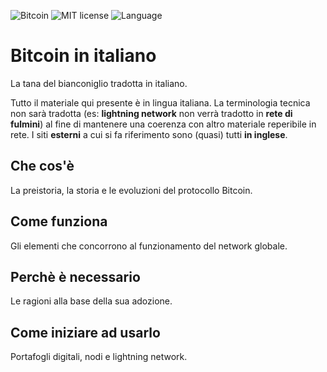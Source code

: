 ![Bitcoin](https://img.shields.io/badge/bitcoin-btc-orange) ![MIT license](https://img.shields.io/badge/license-MIT-blue) ![Language](https://img.shields.io/badge/language-ITA-green)

# Bitcoin in italiano
La tana del bianconiglio tradotta in italiano.

Tutto il materiale qui presente è in lingua italiana. La terminologia tecnica non sarà tradotta (es: __lightning network__ non verrà tradotto in __rete di fulmini__) al fine di mantenere una coerenza con altro materiale reperibile in rete. I siti __esterni__ a cui si fa riferimento sono (quasi) tutti __in inglese__. 

## Che cos'è
La preistoria, la storia e le evoluzioni del protocollo Bitcoin.

## Come funziona
Gli elementi che concorrono al funzionamento del network globale.

## Perchè è necessario 
Le ragioni alla base della sua adozione.

## Come iniziare ad usarlo
Portafogli digitali, nodi e lightning network.
